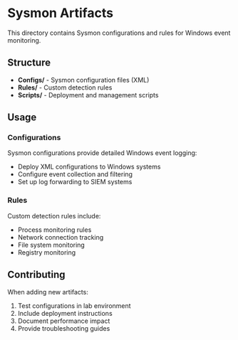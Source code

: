 # Sysmon Artifacts

This directory contains Sysmon configurations and rules for Windows event monitoring.

## Structure

- **Configs/** - Sysmon configuration files (XML)
- **Rules/** - Custom detection rules
- **Scripts/** - Deployment and management scripts

## Usage

### Configurations
Sysmon configurations provide detailed Windows event logging:
- Deploy XML configurations to Windows systems
- Configure event collection and filtering
- Set up log forwarding to SIEM systems

### Rules
Custom detection rules include:
- Process monitoring rules
- Network connection tracking
- File system monitoring
- Registry monitoring

## Contributing

When adding new artifacts:
1. Test configurations in lab environment
2. Include deployment instructions
3. Document performance impact
4. Provide troubleshooting guides
